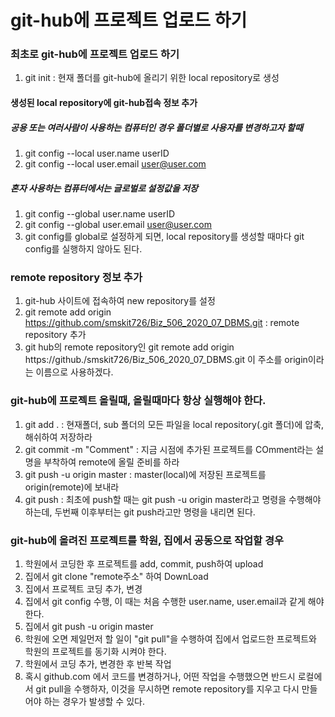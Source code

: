 # git-hub에 프로젝트 업로드 하기

### 최초로 git-hub에 프로젝트 업로드 하기
1. git init : 현재 폴더를 git-hub에 올리기 위한 local repository로 생성

#### 생성된 local repository에 git-hub접속 정보 추가

##### 공용 또는 여러사람이 사용하는 컴퓨터인 경우 폴더별로 사용자를 변경하고자 할때
1. git config --local user.name userID
2. git config --local user.email user@user.com

##### 혼자 사용하는 컴퓨터에서는 글로벌로 설정값을 저장
1. git config --global user.name userID
2. git config --global user.email user@user.com
3. git config를 global로 설정하게 되면, local repository를 생성할 때마다 git config를 실행하지 않아도 된다.

### remote repository 정보 추가
1. git-hub 사이트에 접속하여 new repository를 설정
2. git remote add origin https://github.com/smskit726/Biz_506_2020_07_DBMS.git : remote repository 추가
3. git hub의 remote repository인 git remote add origin https://github./smskit726/Biz_506_2020_07_DBMS.git 이 주소를 origin이라는 이름으로 사용하겠다.

### git-hub에 프로젝트 올릴때, 올릴때마다 항상 실행해야 한다.
1. git add . : 현재폴더, sub 폴더의 모든 파일을 local repository(.git 폴더)에 압축, 해쉬하여 저장하라
2. git commit -m "Comment" : 지금 시점에 추가된 프로젝트를 COmment라는 설명을 부착하여 remote에 올릴 준비를 하라
3. git push -u origin master : master(local)에 저장된 프로젝트를 origin(remote)에 보내라
4. git push : 최초에 push할 때는 git push -u origin master라고 명령을 수행해야 하는데, 두번째 이후부터는 git push라고만 명령을 내리면 된다.

### git-hub에 올려진 프로젝트를 학원, 집에서 공동으로 작업할 경우
1. 학원에서 코딩한 후 프로젝트를 add, commit, push하여 upload
2. 집에서 git clone "remote주소" 하여 DownLoad
3. 집에서 프로젝트 코딩 추가, 변경
4. 집에서 git config 수행, 이 때는 처음 수행한 user.name, user.email과 같게 해야한다.
5. 집에서 git push -u origin master
6. 학원에 오면 제일먼저 할 일이 "git pull"을 수행하여 집에서 업로드한 프로젝트와 학원의 프로젝트를 동기화 시켜야 한다.
7. 학원에서 코딩 추가, 변경한 후 반복 작업
8. 혹시 github.com 에서 코드를 변경하거나, 어떤 작업을 수행했으면 반드시 로컬에서 git pull을 수행하자, 이것을 무시하면 remote repository를 지우고 다시 만들어야 하는 경우가 발생할 수 있다.
